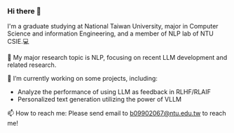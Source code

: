 ### Hi there 👋

I'm a graduate studying at National Taiwan University, major in Computer Science and information Engineering, and a member of NLP lab of NTU CSIE.💻

🌱 My major research topic is NLP, focusing on recent LLM development and related research.

🔭 I’m currently working on some projects, including:
- Analyze the performance of using LLM as feedback in RLHF/RLAIF
- Personalized text generation utilizing the power of VLLM

📫 How to reach me: Please send email to b09902067@ntu.edu.tw to reach me!

<!--
**timyi976/timyi976** is a ✨ _special_ ✨ repository because its `README.md` (this file) appears on your GitHub profile.

Here are some ideas to get you started:

- 🔭 I’m currently working on ...
- 🌱 I’m currently learning ...
- 👯 I’m looking to collaborate on ...
- 🤔 I’m looking for help with ...
- 💬 Ask me about ...
- 📫 How to reach me: ...
- 😄 Pronouns: ...
- ⚡ Fun fact: ...
-->
